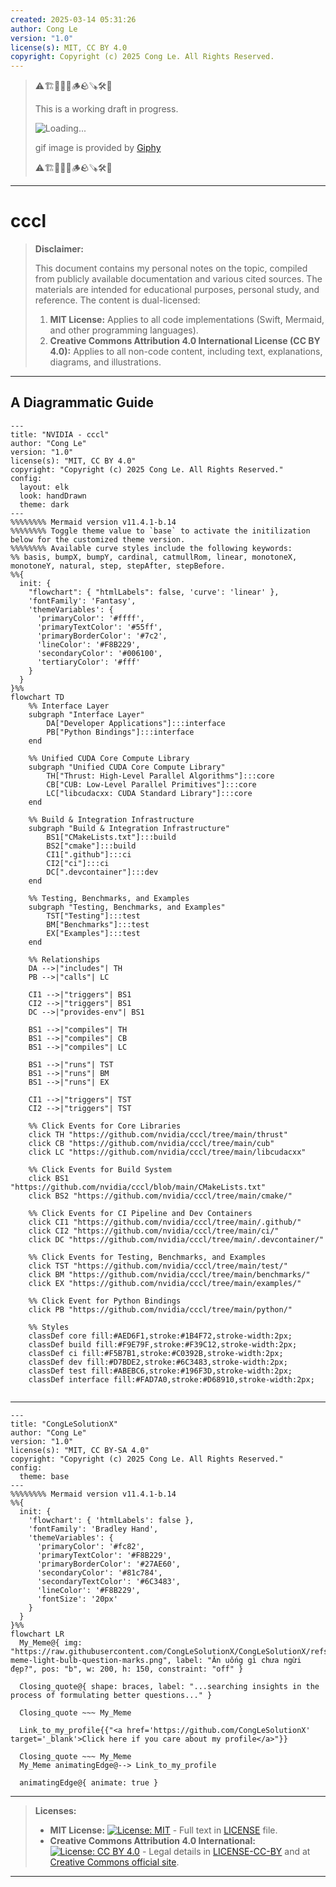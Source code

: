 ```yaml
---
created: 2025-03-14 05:31:26
author: Cong Le
version: "1.0"
license(s): MIT, CC BY 4.0
copyright: Copyright (c) 2025 Cong Le. All Rights Reserved.
---
```



> ⚠️🏗️🚧🦺🧱🪵🪨🪚🛠️👷
> 
> This is a working draft in progress.
> 
> ![Loading...](https://media2.giphy.com/media/v1.Y2lkPTc5MGI3NjExaHllaGkwMGsyeXdhcXg4anUxb3M5NmdzNzNrYmxta3ZrcG41NWk3OCZlcD12MV9pbnRlcm5hbF9naWZfYnlfaWQmY3Q9Zw/ZAKAZrRpt6i1W/giphy.gif)
> 
> gif image is provided by [Giphy](https://giphy.com)
> 
> ⚠️🏗️🚧🦺🧱🪵🪨🪚🛠️👷

----



# cccl
> **Disclaimer:**
>
> This document contains my personal notes on the topic,
> compiled from publicly available documentation and various cited sources.
> The materials are intended for educational purposes, personal study, and reference.
> The content is dual-licensed:
> 1. **MIT License:** Applies to all code implementations (Swift, Mermaid, and other programming languages).
> 2. **Creative Commons Attribution 4.0 International License (CC BY 4.0):** Applies to all non-code content, including text, explanations, diagrams, and illustrations.
---


## A Diagrammatic Guide 



```mermaid
---
title: "NVIDIA - cccl"
author: "Cong Le"
version: "1.0"
license(s): "MIT, CC BY 4.0"
copyright: "Copyright (c) 2025 Cong Le. All Rights Reserved."
config:
  layout: elk
  look: handDrawn
  theme: dark
---
%%%%%%%% Mermaid version v11.4.1-b.14
%%%%%%%% Toggle theme value to `base` to activate the initilization below for the customized theme version.
%%%%%%%% Available curve styles include the following keywords:
%% basis, bumpX, bumpY, cardinal, catmullRom, linear, monotoneX, monotoneY, natural, step, stepAfter, stepBefore.
%%{
  init: {
    "flowchart": { "htmlLabels": false, 'curve': 'linear' },
    'fontFamily': 'Fantasy',
    'themeVariables': {
      'primaryColor': '#ffff',
      'primaryTextColor': '#55ff',
      'primaryBorderColor': '#7c2',
      'lineColor': '#F8B229',
      'secondaryColor': '#006100',
      'tertiaryColor': '#fff'
    }
  }
}%%
flowchart TD
    %% Interface Layer
    subgraph "Interface Layer"
        DA["Developer Applications"]:::interface
        PB["Python Bindings"]:::interface
    end

    %% Unified CUDA Core Compute Library
    subgraph "Unified CUDA Core Compute Library"
        TH["Thrust: High-Level Parallel Algorithms"]:::core
        CB["CUB: Low-Level Parallel Primitives"]:::core
        LC["libcudacxx: CUDA Standard Library"]:::core
    end

    %% Build & Integration Infrastructure
    subgraph "Build & Integration Infrastructure"
        BS1["CMakeLists.txt"]:::build
        BS2["cmake"]:::build
        CI1[".github"]:::ci
        CI2["ci"]:::ci
        DC[".devcontainer"]:::dev
    end

    %% Testing, Benchmarks, and Examples
    subgraph "Testing, Benchmarks, and Examples"
        TST["Testing"]:::test
        BM["Benchmarks"]:::test
        EX["Examples"]:::test
    end

    %% Relationships
    DA -->|"includes"| TH
    PB -->|"calls"| LC

    CI1 -->|"triggers"| BS1
    CI2 -->|"triggers"| BS1
    DC -->|"provides-env"| BS1

    BS1 -->|"compiles"| TH
    BS1 -->|"compiles"| CB
    BS1 -->|"compiles"| LC

    BS1 -->|"runs"| TST
    BS1 -->|"runs"| BM
    BS1 -->|"runs"| EX

    CI1 -->|"triggers"| TST
    CI2 -->|"triggers"| TST

    %% Click Events for Core Libraries
    click TH "https://github.com/nvidia/cccl/tree/main/thrust"
    click CB "https://github.com/nvidia/cccl/tree/main/cub"
    click LC "https://github.com/nvidia/cccl/tree/main/libcudacxx"

    %% Click Events for Build System
    click BS1 "https://github.com/nvidia/cccl/blob/main/CMakeLists.txt"
    click BS2 "https://github.com/nvidia/cccl/tree/main/cmake/"

    %% Click Events for CI Pipeline and Dev Containers
    click CI1 "https://github.com/nvidia/cccl/tree/main/.github/"
    click CI2 "https://github.com/nvidia/cccl/tree/main/ci/"
    click DC "https://github.com/nvidia/cccl/tree/main/.devcontainer/"

    %% Click Events for Testing, Benchmarks, and Examples
    click TST "https://github.com/nvidia/cccl/tree/main/test/"
    click BM "https://github.com/nvidia/cccl/tree/main/benchmarks/"
    click EX "https://github.com/nvidia/cccl/tree/main/examples/"

    %% Click Event for Python Bindings
    click PB "https://github.com/nvidia/cccl/tree/main/python/"

    %% Styles
    classDef core fill:#AED6F1,stroke:#1B4F72,stroke-width:2px;
    classDef build fill:#F9E79F,stroke:#F39C12,stroke-width:2px;
    classDef ci fill:#F5B7B1,stroke:#C0392B,stroke-width:2px;
    classDef dev fill:#D7BDE2,stroke:#6C3483,stroke-width:2px;
    classDef test fill:#ABEBC6,stroke:#196F3D,stroke-width:2px;
    classDef interface fill:#FAD7A0,stroke:#D68910,stroke-width:2px;
    
```




---

<!-- 
```mermaid
%% Current Mermaid version
info
```  -->


```mermaid
---
title: "CongLeSolutionX"
author: "Cong Le"
version: "1.0"
license(s): "MIT, CC BY-SA 4.0"
copyright: "Copyright (c) 2025 Cong Le. All Rights Reserved."
config:
  theme: base
---
%%%%%%%% Mermaid version v11.4.1-b.14
%%{
  init: {
    'flowchart': { 'htmlLabels': false },
    'fontFamily': 'Bradley Hand',
    'themeVariables': {
      'primaryColor': '#fc82',
      'primaryTextColor': '#F8B229',
      'primaryBorderColor': '#27AE60',
      'secondaryColor': '#81c784',
      'secondaryTextColor': '#6C3483',
      'lineColor': '#F8B229',
      'fontSize': '20px'
    }
  }
}%%
flowchart LR
  My_Meme@{ img: "https://raw.githubusercontent.com/CongLeSolutionX/CongLeSolutionX/refs/heads/main/assets/images/My-meme-light-bulb-question-marks.png", label: "Ăn uống gì chưa ngừi đẹp?", pos: "b", w: 200, h: 150, constraint: "off" }

  Closing_quote@{ shape: braces, label: "...searching insights in the process of formulating better questions..." }

  Closing_quote ~~~ My_Meme
    
  Link_to_my_profile{{"<a href='https://github.com/CongLeSolutionX' target='_blank'>Click here if you care about my profile</a>"}}

  Closing_quote ~~~ My_Meme
  My_Meme animatingEdge@--> Link_to_my_profile
  
  animatingEdge@{ animate: true }

```

---
> **Licenses:**
>
> - **MIT License:**  [![License: MIT](https://img.shields.io/badge/License-MIT-yellow.svg)](LICENSE) - Full text in [LICENSE](LICENSE) file.
> - **Creative Commons Attribution 4.0 International:** [![License: CC BY 4.0](https://licensebuttons.net/l/by/4.0/88x31.png)](LICENSE-CC-BY) - Legal details in [LICENSE-CC-BY](LICENSE-CC-BY) and at [Creative Commons official site](http://creativecommons.org/licenses/by/4.0/).
> 
---

